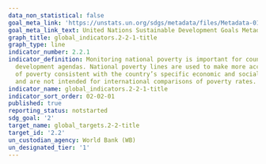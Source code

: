 ```yaml
---
data_non_statistical: false
goal_meta_link: 'https://unstats.un.org/sdgs/metadata/files/Metadata-01-02-01.pdf '
goal_meta_link_text: United Nations Sustainable Development Goals Metadata (PDF 98.2 KB)
graph_title: global_indicators.2-2-1-title
graph_type: line
indicator_number: 2.2.1
indicator_definition: Monitoring national poverty is important for country-specific
  development agendas. National poverty lines are used to make more accurate estimates
  of poverty consistent with the country’s specific economic and social circumstances,
  and are not intended for international comparisons of poverty rates.
indicator_name: global_indicators.2-2-1-title
indicator_sort_order: 02-02-01
published: true
reporting_status: notstarted
sdg_goal: '2'
target_name: global_targets.2-2-title
target_id: '2.2'
un_custodian_agency: World Bank (WB)
un_designated_tier: '1'
---
```

